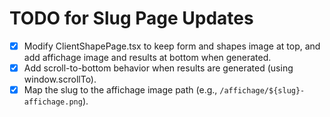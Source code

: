 # TODO for Slug Page Updates

- [x] Modify ClientShapePage.tsx to keep form and shapes image at top, and add affichage image and results at bottom when generated.
- [x] Add scroll-to-bottom behavior when results are generated (using window.scrollTo).
- [x] Map the slug to the affichage image path (e.g., `/affichage/${slug}-affichage.png`).
